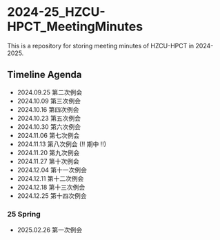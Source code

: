 # 2024-25_HZCU-HPCT_MeetingMinutes

This is a repository for storing meeting minutes of HZCU-HPCT in 2024-2025.

## Timeline Agenda

- 2024.09.25 第二次例会
- 2024.10.09 第三次例会
- 2024.10.16 第四次例会
- 2024.10.23 第五次例会
- 2024.10.30 第六次例会
- 2024.11.06 第七次例会
- 2024.11.13 第八次例会 (!! 期中 !!)
- 2024.11.20 第九次例会
- 2024.11.27 第十次例会
- 2024.12.04 第十一次例会
- 2024.12.11 第十二次例会
- 2024.12.18 第十三次例会
- 2024.12.25 第十四次例会

### 25 Spring
- 2025.02.26 第一次例会
